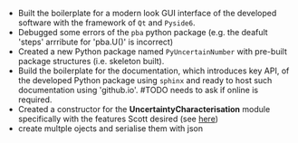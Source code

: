 - Built the boilerplate for a modern look GUI interface of the developed software with the framework of `Qt` and `Pyside6`. 
- Debugged some errors of the `pba` python package (e.g. the deafult 'steps' arrribute for 'pba.U()' is incorrect)
- Created a new Python package named `PyUncertainNumber` with pre-built package structures (i.e. skeleton built).
- Build the boilerplate for the documentation, which introduces key API, of the developed Python package using `sphinx` and ready to host such documentation using 'github.io'. #TODO needs to ask if online is required.
- Created a constructor for the **UncertaintyCharacterisation** module specifically with the features Scott desired (see [here](../assets/scott_desired_constructor.png)) 
- create multple ojects and serialise them with json
